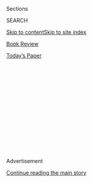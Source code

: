 <div id="app">

<div>

<div>

<div>

<div class="NYTAppHideMasthead css-1q2w90k e1suatyy0">

<div class="section css-ui9rw0 e1suatyy2">

<div class="css-eph4ug er09x8g0">

<div class="css-6n7j50">

</div>

<span class="css-1dv1kvn">Sections</span>

<div class="css-10488qs">

<span class="css-1dv1kvn">SEARCH</span>

</div>

[Skip to content](#site-content)[Skip to site index](#site-index)

</div>

<div id="masthead-section-label" class="css-1wr3we4 eaxe0e00">

[Book
Review](https://www.nytimes.com/section/books/review)

</div>

<div class="css-10698na e1huz5gh0">

</div>

</div>

<div id="masthead-bar-one" class="section hasLinks css-15hmgas e1csuq9d3">

<div class="css-uqyvli e1csuq9d0">

</div>

<div class="css-1uqjmks e1csuq9d1">

</div>

<div class="css-9e9ivx">

[](https://myaccount.nytimes.com/auth/login?response_type=cookie&client_id=vi)

</div>

<div class="css-1bvtpon e1csuq9d2">

[Today’s
Paper](https://www.nytimes.com/section/todayspaper)

</div>

</div>

</div>

</div>

<div data-aria-hidden="false">

<div id="site-content" data-role="main">

<div>

<div class="css-1aor85t" style="opacity:0.000000001;z-index:-1;visibility:hidden">

<div class="css-1hqnpie">

<div class="css-epjblv">

<span class="css-17xtcya">[Book
Review](/section/books/review)</span><span class="css-x15j1o">|</span><span class="css-fwqvlz">A
Spellbinding Debut Leaps Across Genres to Recreate the Confusion of
Trauma</span>

</div>

<div class="css-k008qs">

<div class="css-1iwv8en">

<span class="css-18z7m18"></span>

<div>

</div>

</div>

<span class="css-1n6z4y">https://nyti.ms/3jzdtgc</span>

<div class="css-1705lsu">

<div class="css-4xjgmj">

<div class="css-4skfbu" data-role="toolbar" data-aria-label="Social Media Share buttons, Save button, and Comments Panel with current comment count" data-testid="share-tools">

  - 
  - 
  - 
  - 
    
    <div class="css-6n7j50">
    
    </div>

  - 

</div>

</div>

</div>

</div>

</div>

</div>

<div id="NYT_TOP_BANNER_REGION" class="css-13pd83m">

</div>

<div id="top-wrapper" class="css-1sy8kpn">

<div id="top-slug" class="css-l9onyx">

Advertisement

</div>

[Continue reading the main
story](#after-top)

<div class="ad top-wrapper" style="text-align:center;height:100%;display:block;min-height:250px">

<div id="top" class="place-ad" data-position="top" data-size-key="top">

</div>

</div>

<div id="after-top">

</div>

</div>

<div id="sponsor-wrapper" class="css-1hyfx7x">

<div id="sponsor-slug" class="css-19vbshk">

Supported by

</div>

[Continue reading the main
story](#after-sponsor)

<div id="sponsor" class="ad sponsor-wrapper" style="text-align:center;height:100%;display:block">

</div>

<div id="after-sponsor">

</div>

</div>

Fiction

<div class="css-1vkm6nb ehdk2mb0">

# A Spellbinding Debut Leaps Across Genres to Recreate the Confusion of Trauma

</div>

<div class="css-79elbk" data-testid="photoviewer-wrapper">

<div class="css-z3e15g" data-testid="photoviewer-wrapper-hidden">

</div>

<div class="css-1a48zt4 ehw59r15" data-testid="photoviewer-children">

![<span class="css-cnj6d5 e1z0qqy90" itemprop="copyrightHolder"><span class="css-1ly73wi e1tej78p0">Credit...</span><span><span>The
Heads of
State</span></span></span>](https://static01.nyt.com/images/2020/07/26/books/review/26Abbott/26Abbott-articleLarge.jpg?quality=75&auto=webp&disable=upscale)

</div>

</div>

<div class="css-170u9t6">

<div class="css-u7fh8e">

<div class="css-79elbk">

Buy Book<span data-aria-hidden="true">
    ▾</span>

  - [Amazon](https://www.amazon.com/gp/search?index=books&tag=NYTBSREV-20&field-keywords=True+Story+Kate+Reed+Petty)
  - [Apple
    Books](https://du-gae-books-dot-nyt-du-prd.appspot.com/buy?title=True+Story&author=Kate+Reed+Petty)
  - [Barnes and
    Noble](https://www.anrdoezrs.net/click-7990613-11819508?url=https%3A%2F%2Fwww.barnesandnoble.com%2Fw%2F%3Fean%3D9781984877680)
  - [Books-A-Million](https://www.anrdoezrs.net/click-7990613-35140?url=https%3A%2F%2Fwww.booksamillion.com%2Fp%2FTrue%2BStory%2FKate%2BReed%2BPetty%2F9781984877680)
  - [Bookshop](https://bookshop.org/a/3546/9781984877680)
  - [Indiebound](https://www.indiebound.org/book/9781984877680?aff=NYT)

</div>

When you purchase an independently reviewed book through our site, we
earn an affiliate commission.

</div>

</div>

<div class="css-xt80pu e12qa4dv0">

<div class="css-18e8msd">

<div class="css-vp77d3 epjyd6m0">

<div class="css-1baulvz">

By <span class="css-1baulvz last-byline" itemprop="name">Megan
Abbott</span>

</div>

</div>

  - July 24,
    2020

  - 
    
    <div class="css-4xjgmj">
    
    <div class="css-d8bdto" data-role="toolbar" data-aria-label="Social Media Share buttons, Save button, and Comments Panel with current comment count" data-testid="share-tools">
    
      - 
      - 
      - 
      - 
        
        <div class="css-6n7j50">
        
        </div>
    
      - 
    
    </div>
    
    </div>

</div>

</div>

<div class="section meteredContent css-1r7ky0e" name="articleBody" itemprop="articleBody">

<div class="css-1fanzo5 StoryBodyCompanionColumn">

<div class="css-53u6y8">

Four years ago, in her [powerful and galvanizing victim impact
statement](https://www.buzzfeednews.com/article/katiejmbaker/heres-the-powerful-letter-the-stanford-victim-read-to-her-ra),
Chanel Miller recalled the horror she had felt upon hearing the
testimony offered by Brock Turner, the Stanford swimmer who had sexually
assaulted her while she was unconscious. Initially, Turner had portrayed
the evening as an anonymous drunken hookup. But at trial, a startling
narrative emerged, one in which the events unfolded like a “poorly
written young adult novel with kissing and dancing and hand holding and
lovingly tumbling onto the ground,” and culminated in consent.

For Miller, the story’s fabrications were outrageous but so was its
form, framed as a tale of young romance — and a poorly rendered one at
that. In her astonishing memoir, “[Know My
Name,](https://www.nytimes.com/2019/09/24/books/review/chanel-miller-know-my-name.html)”
she remained concerned with the unique shaping power of story, of
narrative, of genre. “This is not the ultimate truth,” she wrote, “but
it is mine, told to the best of my ability.”

Miller’s experience and others like it reverberate throughout Kate Reed
Petty’s spellbinding debut novel, “True Story,” which focuses on the
rippling impact of an alleged assault following a raucous party in the
late 1990s.

The opening set piece brings us to a suburban Denny’s as members of a
high school lacrosse team assemble for a post-mortem on the evening’s
boozy mayhem. Two players arrive late with a story to tell about
offering a ride to a drunken “private school girl.” It’s a story Petty’s
characters will keep telling and retelling and reframing for the next 16
years.

</div>

</div>

<div class="css-1fanzo5 StoryBodyCompanionColumn">

<div class="css-53u6y8">

The dominant voice in the novel is that of Alice Lovett, who we soon
learn was the “private school girl” in question. Because she can’t
remember what happened, she has only the crude tale the lacrosse players
shared — one that spread throughout the community — and remains haunted
by both the trauma of that night and the taunting she endured after.

Now in her early 30s, Alice works as a ghostwriter, telling other
people’s stories for a living. Her only connection to her nightmarish
high school experience is her old friend Haley Moreland, with whom she
shared a teenage love of horror movies. Haley urges Alice to finally go
public with her story. But nothing about Alice’s story, or this novel,
is so simple.

“True Story” unwinds through a variety of “found” and fashioned
narratives spanning nearly two decades that become a bricolage we
assemble ourselves. We read Alice and Haley’s eighth-grade horror
screenplays, drafts of Alice’s college admissions essays, complete with
vapid tutor comments (“I’m surprised you love horror movies. … I want to
know *why*. Can this essay go deeper?”), Alice’s emails to Haley after
fleeing an abusive relationship. A pair of bookending letters from Alice
to Haley do a lot of the work to help us assemble what happened that
night, to get at the “true story,” even as the term itself feels
increasingly useless, deceptive.

The most incisive sections, however, are more traditional narratives
devoted to Nick Brothers, a teammate of the two lacrosse players who
took Alice home that night. When we meet him, he’s a callow jock
enjoying the last gasps of high school sports prestige. At first,
whatever his teammates did to the “private school girl” is merely a
great, dirty story to him. When authorities fleetingly intervene, it
becomes a “scare” that soon evaporates as a tide of
[himpathy](https://www.nytimes.com/2018/09/26/opinion/brett-kavanaugh-hearing-himpathy.html)
rises for the accused players. “Things had turned out all right,” Nick
tells us after the investigation is dropped. “We had been through
something together, we agreed, and it had made us stronger.”

As the years pass, Nick’s precarious masculinity erodes. The intense
partying of his teenage years has curdled into alcoholism and an overall
failure to launch. In one tour de force section, we join 26-year-old
Nick as he makes his way to a cabin in the woods for a “lost weekend” of
marathon drinking. Evoking one of Kenneth Lonergan’s broken and arrested
white men, he mourns his failures as he drives, savoring the comfort of
a $70 bottle of bourbon between his legs to “remind himself of the
reward on its way.” As he approaches the cabin, however, we swap genres,
entering swiftly into the sinister foreboding of a thriller before
moving into body horror as Nick, over the course of two days, undoes
himself with drink and confusion.

</div>

</div>

<div class="css-1fanzo5 StoryBodyCompanionColumn">

<div class="css-53u6y8">

Horror, suspense, confessional, epistolary tale, recovery memoir,
cautionary tale, even, late in the novel, paranoiac noir — Petty leaps
from genre to genre with dizzying velocity. At first, it’s jolting, but
slowly we begin to see how she’s using shifting genres to show the way
trauma works on us, how it shapes our lived experience and the way we
frame that experience for others and for our own survival. It’s a shell
game, and in a sense that’s the way the novel operates, tantalizing us
with the “truth” about what really happened to Alice that night. We look
for clues embedded in the correspondence and confessions, in Alice’s
cryptic emails, in Nick’s muddled brain. We await revelations, or at
least a dark confirmation.

But despite its puzzle-box structure, “True Story” is not a mystery,
either — at least not a traditional one with a gasp-inducing final
revelation. Initially, I found the resolution intellectually impressive
rather than narratively or emotionally satisfying. But after a day or
two, the book continued to work on me, spurring me to question my own
expectations of genre, and even story itself, and their capacity to get
at stickier truths about trauma and its reverberations and what we
expect from narratives dealing with sexual assault. What is
ideologically sound is not always narratively exciting, but is that a
failure of execution or a failure of genre conventions?

Ultimately, the novel’s true twist is less about what unfurled that
fateful night than it is about form, voice, authorship. Alice’s
experience was long ago erased — by the young men who drove her home
that night and the teammates and school administrators who protected
them. They imposed a new narrative about an unstable young woman who
drinks herself into unconsciousness and threatens to ruin the futures of
promising young men. But it is not just the men. Alice also must fend
off her friend Haley, who, as a documentary filmmaker, attempts to
extract her story from her and weaponize it, insisting Alice tell it the
way victims’ stories are supposed to be told to have a larger use.
“Victims exist in a society that tells us our purpose is to be an
inspiring story,” Chanel Miller wrote. And that is one genre Alice
resists to its core. Her story is messy, full of horror and isolation,
unsent messages and stifled expression, manipulation and erasure. Alice
refuses to make the story useful. Instead, she makes it hers.

</div>

</div>

</div>

<div>

</div>

<div>

</div>

<div>

</div>

<div>

<div id="bottom-wrapper" class="css-1ede5it">

<div id="bottom-slug" class="css-l9onyx">

Advertisement

</div>

[Continue reading the main
story](#after-bottom)

<div id="bottom" class="ad bottom-wrapper" style="text-align:center;height:100%;display:block;min-height:90px">

</div>

<div id="after-bottom">

</div>

</div>

</div>

</div>

</div>

## Site Index

<div>

</div>

## Site Information Navigation

  - [© <span>2020</span> <span>The New York Times
    Company</span>](https://help.nytimes.com/hc/en-us/articles/115014792127-Copyright-notice)

<!-- end list -->

  - [NYTCo](https://www.nytco.com/)
  - [Contact
    Us](https://help.nytimes.com/hc/en-us/articles/115015385887-Contact-Us)
  - [Work with us](https://www.nytco.com/careers/)
  - [Advertise](https://nytmediakit.com/)
  - [T Brand Studio](http://www.tbrandstudio.com/)
  - [Your Ad
    Choices](https://www.nytimes.com/privacy/cookie-policy#how-do-i-manage-trackers)
  - [Privacy](https://www.nytimes.com/privacy)
  - [Terms of
    Service](https://help.nytimes.com/hc/en-us/articles/115014893428-Terms-of-service)
  - [Terms of
    Sale](https://help.nytimes.com/hc/en-us/articles/115014893968-Terms-of-sale)
  - [Site
    Map](https://spiderbites.nytimes.com)
  - [Help](https://help.nytimes.com/hc/en-us)
  - [Subscriptions](https://www.nytimes.com/subscription?campaignId=37WXW)

</div>

</div>

</div>

</div>
